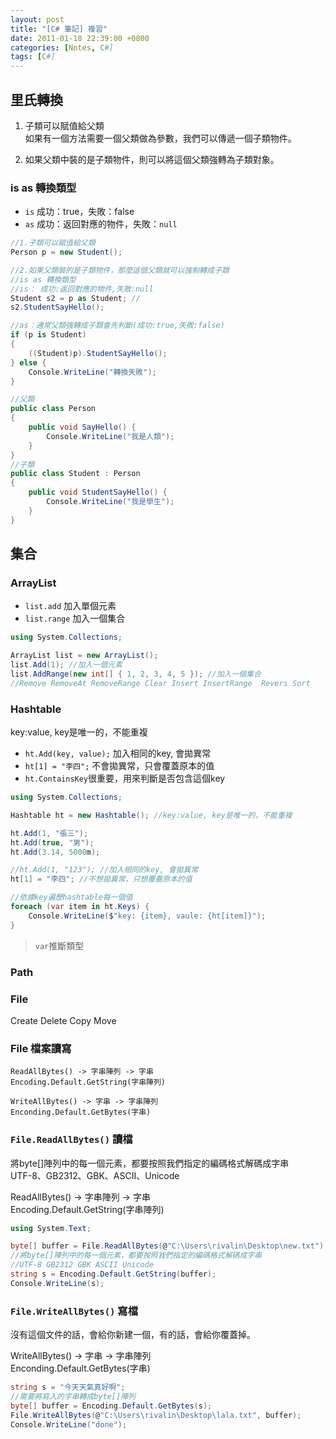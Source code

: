 ```yaml
---
layout: post
title: "[C# 筆記] 複習"
date: 2011-01-18 22:39:00 +0800
categories: [Notes, C#]
tags: [C#]
---
```


## 里氏轉換
1. 子類可以賦值給父類  
如果有一個方法需要一個父類做為參數，我們可以傳遞一個子類物件。   

2. 如果父類中裝的是子類物件，則可以將這個父類強轉為子類對象。 

### is as 轉換類型
- `is` 成功：true，失敗：false
- `as` 成功：返回對應的物件，失敗：`null`  

```c#
//1.子類可以賦值給父類
Person p = new Student();

//2.如果父類裝的是子類物件，那麼這個父類就可以強制轉成子類
//is as 轉換類型
//is： 成功:返回對應的物件,失敗:null
Student s2 = p as Student; //
s2.StudentSayHello();

//as：通常父類強轉成子類會先判斷(成功:true,失敗:false)
if (p is Student)
{
    ((Student)p).StudentSayHello();
} else {
    Console.WriteLine("轉換失敗");
}

//父類
public class Person
{
    public void SayHello() {
        Console.WriteLine("我是人類");
    }
}
//子類
public class Student : Person
{
    public void StudentSayHello() {
        Console.WriteLine("我是學生");
    }
}
```

## 集合
### ArrayList
- `list.add` 加入單個元素
- `list.range` 加入一個集合

```c#
using System.Collections;

ArrayList list = new ArrayList();
list.Add(1); //加入一個元素 
list.AddRange(new int[] { 1, 2, 3, 4, 5 }); //加入一個集合
//Remove RemoveAt RemoveRange Clear Insert InsertRange  Revers Sort
```

### Hashtable
key:value, key是唯一的，不能重複  
- `ht.Add(key, value);` 加入相同的key, 會拋異常
- `ht[1] = "李四";` 不會拋異常，只會覆蓋原本的值
- `ht.ContainsKey`很重要，用來判斷是否包含這個key  

```c#
using System.Collections;

Hashtable ht = new Hashtable(); //key:value, key是唯一的，不能重複

ht.Add(1, "張三");
ht.Add(true, "男");
ht.Add(3.14, 5000m);

//ht.Add(1, "123"); //加入相同的key, 會拋異常
ht[1] = "李四"; //不想拋異常，只想覆蓋原本的值

//依據key遍歷hashtable每一個值
foreach (var item in ht.Keys) {
    Console.WriteLine($"key: {item}, vaule: {ht[item]}");
}
```
> `var`推斷類型

### Path

### File
Create Delete Copy Move


### File 檔案讀寫
```text
ReadAllBytes() -> 字串陣列 -> 字串  
Encoding.Default.GetString(字串陣列)  

WriteAllBytes() -> 字串 -> 字串陣列    
Enconding.Default.GetBytes(字串) 
``` 

### `File.ReadAllBytes()` 讀檔  
將byte[]陣列中的每一個元素，都要按照我們指定的編碼格式解碼成字串   
UTF-8、GB2312、GBK、ASCII、Unicode  

ReadAllBytes() -> 字串陣列 -> 字串   
Encoding.Default.GetString(字串陣列)  
```c#
using System.Text;

byte[] buffer = File.ReadAllBytes(@"C:\Users\rivalin\Desktop\new.txt");
//將byte[]陣列中的每一個元素，都要按照我們指定的編碼格式解碼成字串  
//UTF-8 GB2312 GBK ASCII Unicode 
string s = Encoding.Default.GetString(buffer);
Console.WriteLine(s);
```

### `File.WriteAllBytes()` 寫檔
沒有這個文件的話，會給你新建一個，有的話，會給你覆蓋掉。  

WriteAllBytes() -> 字串 -> 字串陣列     
Enconding.Default.GetBytes(字串)  
```c#
string s = "今天天氣真好啊";
//需要將寫入的字串轉成byte[]陣列
byte[] buffer = Encoding.Default.GetBytes(s);
File.WriteAllBytes(@"C:\Users\rivalin\Desktop\lala.txt", buffer);
Console.WriteLine("done");
```
